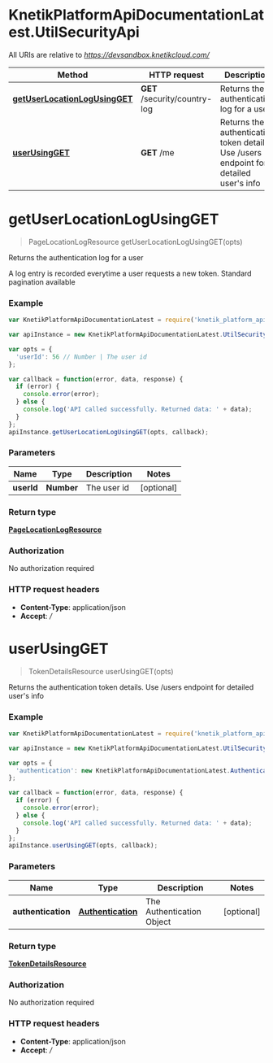# KnetikPlatformApiDocumentationLatest.UtilSecurityApi

All URIs are relative to *https://devsandbox.knetikcloud.com/*

Method | HTTP request | Description
------------- | ------------- | -------------
[**getUserLocationLogUsingGET**](UtilSecurityApi.md#getUserLocationLogUsingGET) | **GET** /security/country-log | Returns the authentication log for a user
[**userUsingGET**](UtilSecurityApi.md#userUsingGET) | **GET** /me | Returns the authentication token details. Use /users endpoint for detailed user&#39;s info


<a name="getUserLocationLogUsingGET"></a>
# **getUserLocationLogUsingGET**
> PageLocationLogResource getUserLocationLogUsingGET(opts)

Returns the authentication log for a user

A log entry is recorded everytime a user requests a new token. Standard pagination available

### Example
```javascript
var KnetikPlatformApiDocumentationLatest = require('knetik_platform_api_documentation_latest');

var apiInstance = new KnetikPlatformApiDocumentationLatest.UtilSecurityApi();

var opts = { 
  'userId': 56 // Number | The user id
};

var callback = function(error, data, response) {
  if (error) {
    console.error(error);
  } else {
    console.log('API called successfully. Returned data: ' + data);
  }
};
apiInstance.getUserLocationLogUsingGET(opts, callback);
```

### Parameters

Name | Type | Description  | Notes
------------- | ------------- | ------------- | -------------
 **userId** | **Number**| The user id | [optional] 

### Return type

[**PageLocationLogResource**](PageLocationLogResource.md)

### Authorization

No authorization required

### HTTP request headers

 - **Content-Type**: application/json
 - **Accept**: */*

<a name="userUsingGET"></a>
# **userUsingGET**
> TokenDetailsResource userUsingGET(opts)

Returns the authentication token details. Use /users endpoint for detailed user&#39;s info

### Example
```javascript
var KnetikPlatformApiDocumentationLatest = require('knetik_platform_api_documentation_latest');

var apiInstance = new KnetikPlatformApiDocumentationLatest.UtilSecurityApi();

var opts = { 
  'authentication': new KnetikPlatformApiDocumentationLatest.Authentication() // Authentication | The Authentication Object
};

var callback = function(error, data, response) {
  if (error) {
    console.error(error);
  } else {
    console.log('API called successfully. Returned data: ' + data);
  }
};
apiInstance.userUsingGET(opts, callback);
```

### Parameters

Name | Type | Description  | Notes
------------- | ------------- | ------------- | -------------
 **authentication** | [**Authentication**](Authentication.md)| The Authentication Object | [optional] 

### Return type

[**TokenDetailsResource**](TokenDetailsResource.md)

### Authorization

No authorization required

### HTTP request headers

 - **Content-Type**: application/json
 - **Accept**: */*

